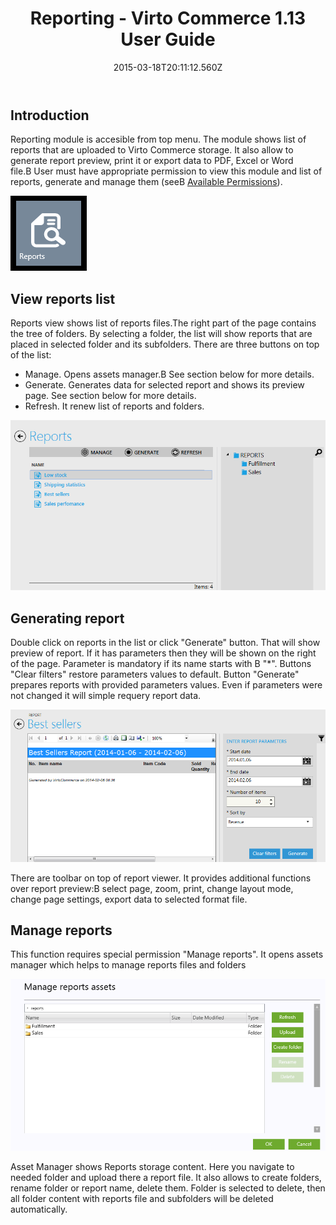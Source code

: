 ﻿---
title: Reporting - Virto Commerce 1.13 User Guide
description: Reporting
layout: docs
date: 2015-03-18T20:11:12.560Z
priority: 13
---
## Introduction

Reporting module is accesible from top menu. The module shows list of reports that are uploaded to Virto Commerce storage. It also allow to generate report preview, print it or export data to PDF, Excel or Word file.В User must have appropriate permission to view this module and list of reports, generate and manage them (seeВ [Available Permissions](docs/old-versions/vc113userguide/users-management-roles-and-role-assignment/available-permissions)).

<img src="../../assets/images/docs/report_module_tile.png" />

## View reports list

Reports view shows list of reports files.The right part of the page contains the tree of folders. By selecting a folder, the list will show reports that are placed in selected folder and its subfolders. There are three buttons on top of the list:

* Manage. Opens assets manager.В See section below for more details.
* Generate. Generates data for selected report and shows its preview page. See section below for more details.
* Refresh. It renew list of reports and folders.

<img src="../../assets/images/docs/report_list.png" />

## Generating report

Double click on reports in the list or click "Generate" button. That will show preview of report. If it has parameters then they will be shown on the right of the page. Parameter is mandatory if its name starts with В "*". Buttons "Clear filters" restore parameters values to default. Button "Generate" prepares reports with provided parameters values. Even if parameters were not changed it will simple requery report data.

<img src="../../assets/images/docs/report_preview.png" />

There are toolbar on top of report viewer. It provides additional functions over report preview:В select page, zoom, print, change layout mode, change page settings, export data to selected format file.

## Manage reports

This function requires special permission "Manage reports". It opens assets manager which helps to manage reports files and folders

<img src="../../assets/images/docs/report_manage.png" />

Asset Manager shows Reports storage content. Here you navigate to needed folder and upload there a report file. It also allows to create folders, rename folder or report name, delete them. Folder is selected to delete, then all folder content with reports file and subfolders will be deleted automatically.

